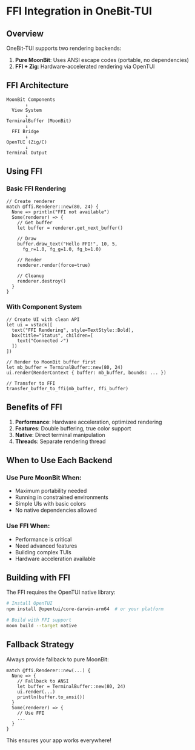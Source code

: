 # FFI Integration in OneBit-TUI

## Overview

OneBit-TUI supports two rendering backends:

1. **Pure MoonBit**: Uses ANSI escape codes (portable, no dependencies)
2. **FFI + Zig**: Hardware-accelerated rendering via OpenTUI

## FFI Architecture

```
MoonBit Components
       ↓
  View System
       ↓
TerminalBuffer (MoonBit)
       ↓
  FFI Bridge
       ↓
OpenTUI (Zig/C)
       ↓
Terminal Output
```

## Using FFI

### Basic FFI Rendering

```moonbit
// Create renderer
match @ffi.Renderer::new(80, 24) {
  None => println("FFI not available")
  Some(renderer) => {
    // Get buffer
    let buffer = renderer.get_next_buffer()

    // Draw
    buffer.draw_text("Hello FFI!", 10, 5,
      fg_r=1.0, fg_g=1.0, fg_b=1.0)

    // Render
    renderer.render(force=true)

    // Cleanup
    renderer.destroy()
  }
}
```

### With Component System

```moonbit
// Create UI with clean API
let ui = vstack([
  text("FFI Rendering", style=TextStyle::Bold),
  box(title="Status", children=[
    text("Connected ✓")
  ])
])

// Render to MoonBit buffer first
let mb_buffer = TerminalBuffer::new(80, 24)
ui.render(RenderContext { buffer: mb_buffer, bounds: ... })

// Transfer to FFI
transfer_buffer_to_ffi(mb_buffer, ffi_buffer)
```

## Benefits of FFI

1. **Performance**: Hardware acceleration, optimized rendering
2. **Features**: Double buffering, true color support
3. **Native**: Direct terminal manipulation
4. **Threads**: Separate rendering thread

## When to Use Each Backend

### Use Pure MoonBit When:

- Maximum portability needed
- Running in constrained environments
- Simple UIs with basic colors
- No native dependencies allowed

### Use FFI When:

- Performance is critical
- Need advanced features
- Building complex TUIs
- Hardware acceleration available

## Building with FFI

The FFI requires the OpenTUI native library:

```bash
# Install OpenTUI
npm install @opentui/core-darwin-arm64  # or your platform

# Build with FFI support
moon build --target native
```

## Fallback Strategy

Always provide fallback to pure MoonBit:

```moonbit
match @ffi.Renderer::new(...) {
  None => {
    // Fallback to ANSI
    let buffer = TerminalBuffer::new(80, 24)
    ui.render(...)
    println(buffer.to_ansi())
  }
  Some(renderer) => {
    // Use FFI
    ...
  }
}
```

This ensures your app works everywhere!
